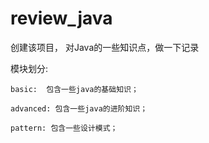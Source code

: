 # review_java

创建该项目， 对Java的一些知识点，做一下记录

模块划分:

    basic:  包含一些java的基础知识；

    advanced: 包含一些java的进阶知识；

    pattern: 包含一些设计模式；

##